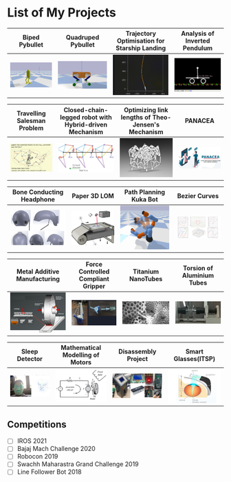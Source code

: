 # List of My Projects

| Biped Pybullet | Quadruped Pybullet | Trajectory Optimisation for Starship Landing | Analysis of Inverted Pendulum | 
| ------------- | ------------- | ------------- | ------------- |
| <a href=""><img src="images/pybullet-biped.png" width="270"></a>| <a href=""><img src="images/pybullet-quadruped.png" width="270"></a>  | <a href=""><img src="images/trajOpt.png" width="270"></a>  |<a href=""><img src="images/inv-pend.png" width="270"></a> |

| Travelling Salesman Problem  | Closed-chain-legged robot with Hybrid-driven Mechanism | Optimizing link lengths of Theo-Jensen's Mechanism |PANACEA|
| ------------- | ------------- | ------------- | ------------- |
| <a href=""><img src="images/tsp.png" width="270"></a>| <a href=""><img src="images/jensen.png" width="270"></a>  | <a href=""><img src="images/Strandbeest.png" width="270"></a>  |<a href=""><img src="images/panacea.png" width="270"></a> |

| Bone Conducting Headphone  | Paper 3D LOM | Path Planning Kuka Bot | Bezier Curves |
| ------------- | ------------- | ------------- | ------------- |
| <a href=""><img src="images/Bone_conduction.png" width="270"></a>| <a href=""><img src="images/3D-LOM.png" width="270"></a>  | <a href=""><img src="images/kuka.png" width="270"></a>  |<a href=""><img src="images/bezier.png" width="270"></a> |

| Metal Additive Manufacturing  | Force Controlled Compliant Gripper | Titanium NanoTubes | Torsion of Aluminium Tubes |
| ------------- | ------------- | ------------- | ------------- |
| <a href=""><img src="images/metal_add.png" width="270"></a>| <a href=""><img src="images/fc_gripper.png" width="270"></a>  | <a href=""><img src="images/tnt.png" width="270"></a>  |<a href=""><img src="images/sde.png" width="270"></a> |

| Sleep Detector | Mathematical Modelling of Motors | Disassembly Project | Smart Glasses(ITSP) |
| ------------- | ------------- | ------------- | ------------- |
| <a href=""><img src="images/sleep_detection.png" width="270"></a>| <a href=""><img src="images/motors.png" width="270"></a>  | <a href=""><img src="images/diss_proj.png" width="270"></a>  |<a href=""><img src="images/smart-glass.png" width="270"></a> |



## Competitions

- [ ] IROS 2021
- [ ] Bajaj Mach Challenge 2020
- [ ] Robocon 2019
- [ ] Swachh Maharastra Grand Challenge 2019
- [ ] Line Follower Bot 2018
